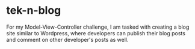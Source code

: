 # tek-n-blog
For my Model-View-Controller challenge, I am tasked with creating a blog site similar to Wordpress, where developers can publish their blog posts and comment on other developer's posts as well.
